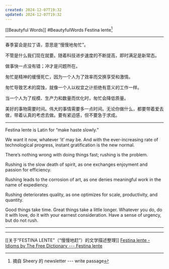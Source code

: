 ```yaml
---
created: 2024-12-07T19:32
updated: 2024-12-07T19:32
---
```

[[Beautyful Words]] #BeautyfulWords
Festina lente[^1]

---

春季宴会是拉丁语，意思是“慢慢地匆忙”。

不管是什么我们现在就要。随着科技进步速度的不断提高，即时满足是新常态。

做事快一点没有错；冲才是问题所在。 

匆忙是精神的缓慢死亡，因为一个人为了效率而交换享受和激情。

匆忙导致艺术的腐蚀，就像一个人以权宜之计拒绝有意义的工作一样。

当一个人为了规模、生产力和数量而优化时，匆忙会降低质量。

美好的事物需要时间。伟大的事情需要多一点时间。无论你做什么，都要带着爱去做，带着认真的考虑去做。要有紧迫感，但不要急于求成。

---

Festina lente is Latin for “make haste slowly.”

We want it now, whatever ‘it’ may be. And with the ever-increasing rate of technological progress, instant gratification is the new normal.

There’s nothing wrong with doing things fast; rushing is the problem. 

Rushing is the slow death of spirit, as one exchanges enjoyment and passion for efficiency.

Rushing leads to the corrosion of art, as one denies meaningful work in the name of expediency.

Rushing deteriorates quality, as one optimizes for scale, productivity, and quantity.

Good things take time. Great things take a little longer. Whatever you do, do it with love, do it with your earnest consideration. Have a sense of urgency, but do not rush.

---

[^1]: 摘自 Sheery 的 newsletter --- write passage 

---
[[关于“FESTINA LENTE”（“慢慢地赶”）的文学描述整理]]
[Festina lente - Idioms by The Free Dictionary --- Festina lente](https://idioms.thefreedictionary.com/festina+lente)
